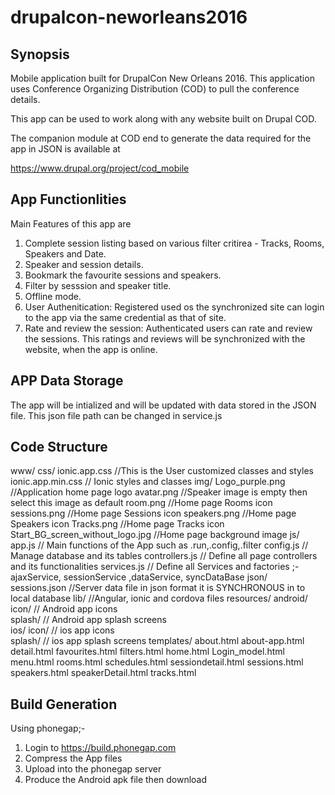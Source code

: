 ﻿# drupalcon-neworleans2016

## Synopsis

Mobile application built for DrupalCon New Orleans 2016. This application uses Conference Organizing Distribution (COD) to pull the conference details.

This app can be used to work along with any website built on Drupal COD. 

The companion module at COD end to generate the data required for the app in JSON is available at

https://www.drupal.org/project/cod_mobile

## App Functionlities

Main Features of this app are

1. Complete session listing based on various filter critirea - Tracks, Rooms, Speakers and Date.
2. Speaker and session details.
3. Bookmark the favourite sessions and speakers.
4. Filter by sesssion and speaker title.
5. Offline mode.
6. User Authenitication: Registered used os the synchronized site can login to the app via the same credential as that of site.
7. Rate and review the session: Authenticated users can rate and review the sessions. This ratings and reviews will be synchronized with the website, when the app is online.
   
## APP Data Storage

The app will be intialized and will be updated with data stored in the JSON file. This json file path can be changed in service.js


## Code Structure

 www/
    css/
      ionic.app.css     //This is the User customized classes and styles
      ionic.app.min.css // Ionic styles and classes
    img/
      Logo_purple.png   //Application home page logo
      avatar.png        //Speaker image is empty then select this image as default
      room.png          //Home page Rooms icon
      sessions.png      //Home page Sessions icon
      speakers.png      //Home page Speakers icon
      Tracks.png        //Home page Tracks icon
      Start_BG_screen_without_logo.jpg //Home page background image
    js/
      app.js            // Main functions of the App such as .run,.config,.filter
      config.js         // Manage database and its tables
      controllers.js    // Define all page controllers and its functionalities
      services.js       // Define all Services and factories ;- ajaxService, sessionService ,dataService, syncDataBase
    json/
      sessions.json     //Server data file in json format it is SYNCHRONOUS in to local database
    lib/                //Angular, ionic and cordova files
    resources/
      android/
        icon/           // Android app icons          
        splash/         // Android app splash screens        
      ios/
        icon/           // ios app icons          
        splash/         // ios app splash screens
    templates/
      about.html
      about-app.html
      detail.html
      favourites.html
      filters.html
      home.html
      Login_model.html
      menu.html
      rooms.html
      schedules.html
      sessiondetail.html
      sessions.html
      speakers.html
      speakerDetail.html
      tracks.html

## Build Generation

Using phonegap;-

1. Login to https://build.phonegap.com
2. Compress the App files
3. Upload into the phonegap server
4. Produce the Android apk file then download
